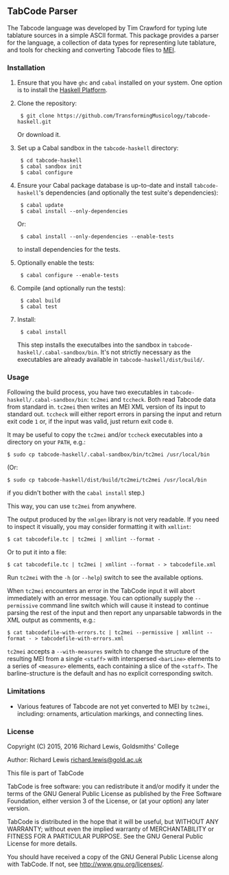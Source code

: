 ## TabCode Parser

The Tabcode language was developed by Tim Crawford for typing lute
tablature sources in a simple ASCII format. This package provides a
parser for the language, a collection of data types for representing
lute tablature, and tools for checking and converting Tabcode files to
[MEI](http://music-encoding.org/).

### Installation

1. Ensure that you have `ghc` and `cabal` installed on your
   system. One option is to install the
   [Haskell Platform](https://www.haskell.org/platform/).
2. Clone the repository:

        $ git clone https://github.com/TransformingMusicology/tabcode-haskell.git

   Or download it.

3. Set up a Cabal sandbox in the `tabcode-haskell` directory:

        $ cd tabcode-haskell
        $ cabal sandbox init
        $ cabal configure

4. Ensure your Cabal package database is up-to-date and install
   `tabcode-haskell`'s dependencies (and optionally the test suite's
   dependencies):

        $ cabal update
        $ cabal install --only-dependencies
    
    Or:
    
        $ cabal install --only-dependencies --enable-tests
    
    to install dependencies for the tests.

5. Optionally enable the tests:

        $ cabal configure --enable-tests

6. Compile (and optionally run the tests):

        $ cabal build
        $ cabal test

7. Install:

        $ cabal install
   
   This step installs the executalbes into the sandbox in
   `tabcode-haskell/.cabal-sandbox/bin`. It's not strictly necessary
   as the executables are already available in
   `tabcode-haskell/dist/build/`.

### Usage

Following the build process, you have two executables in
`tabcode-haskell/.cabal-sandbox/bin`: `tc2mei` and `tccheck`. Both read Tabcode data
from standard in. `tc2mei` then writes an MEI XML version of its input
to standard out. `tccheck` will either report errors in parsing the
input and return exit code `1` or, if the input was valid, just return
exit code `0`.

It may be useful to copy the `tc2mei` and/or `tccheck` executables
into a directory on your `PATH`, e.g.:

    $ sudo cp tabcode-haskell/.cabal-sandbox/bin/tc2mei /usr/local/bin

(Or:

    $ sudo cp tabcode-haskell/dist/build/tc2mei/tc2mei /usr/local/bin

if you didn't bother with the `cabal install` step.)

This way, you can use `tc2mei` from anywhere.

The output produced by the `xmlgen` library is not very readable. If
you need to inspect it visually, you may consider formatting it with
`xmllint`:

    $ cat tabcodefile.tc | tc2mei | xmllint --format -

Or to put it into a file:

    $ cat tabcodefile.tc | tc2mei | xmllint --format - > tabcodefile.xml

Run `tc2mei` with the `-h` (or `--help`) switch to see the available
options.

When `tc2mei` encounters an error in the TabCode input it will abort
immediately with an error message. You can optionally supply the
`--permissive` command line switch which will cause it instead to
continue parsing the rest of the input and then report any unparsable
tabwords in the XML output as comments, e.g.:

    $ cat tabcodefile-with-errors.tc | tc2mei --permissive | xmllint --format - > tabcodefile-with-errors.xml

`tc2mei` accepts a `--with-measures` switch to change the structure of
the resulting MEI from a single `<staff>` with interspersed
`<barLine>` elements to a series of `<measure>` elements, each
containing a slice of the `<staff>`. The barline-structure is the
default and has no explicit corresponding switch.

### Limitations

* Various features of Tabcode are not yet converted to MEI by
  `tc2mei`, including: ornaments, articulation markings, and
  connecting lines.

### License

Copyright (C) 2015, 2016 Richard Lewis, Goldsmiths' College

Author: Richard Lewis <richard.lewis@gold.ac.uk>

This file is part of TabCode

TabCode is free software: you can redistribute it and/or modify
it under the terms of the GNU General Public License as published by
the Free Software Foundation, either version 3 of the License, or
(at your option) any later version.

TabCode is distributed in the hope that it will be useful,
but WITHOUT ANY WARRANTY; without even the implied warranty of
MERCHANTABILITY or FITNESS FOR A PARTICULAR PURPOSE.  See the
GNU General Public License for more details.

You should have received a copy of the GNU General Public License
along with TabCode.  If not, see <http://www.gnu.org/licenses/>.
